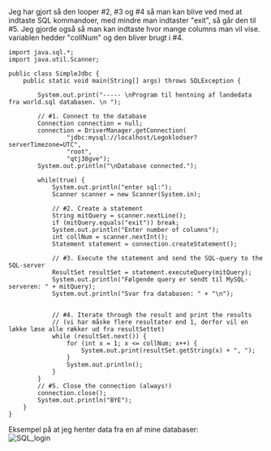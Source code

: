 Jeg har gjort så den looper #2, #3 og #4 så man kan blive ved med at indtaste SQL kommandoer, med mindre man indtaster "exit", så går den til #5. Jeg gjorde også så man kan indtaste hvor mange columns man vil vise. variablen hedder "collNum" og den bliver brugt i #4.
```
import java.sql.*;
import java.util.Scanner;

public class SimpleJdbc {
    public static void main(String[] args) throws SQLException {

        System.out.print("----- \nProgram til hentning af landedata fra world.sql databasen. \n ");

        // #1. Connect to the database
        Connection connection = null;
        connection = DriverManager.getConnection(
                "jdbc:mysql://localhost/Legoklodser?serverTimezone=UTC",
                "root",
                "qtj38gve");
        System.out.println("\nDatabase connected.");

        while(true) {
            System.out.println("enter sql:");
            Scanner scanner = new Scanner(System.in);

            // #2. Create a statement
            String mitQuery = scanner.nextLine();
            if (mitQuery.equals("exit")) break;
            System.out.println("Enter number of columns");
            int collNum = scanner.nextInt();
            Statement statement = connection.createStatement();

            // #3. Execute the statement and send the SQL-query to the SQL-server
            ResultSet resultSet = statement.executeQuery(mitQuery);
            System.out.println("Følgende query er sendt til MySQL-serveren: " + mitQuery);
            System.out.println("Svar fra databasen: " + "\n");


            // #4. Iterate through the result and print the results
            // (vi har måske flere resultater end 1, derfor vil en løkke læse alle rækker ud fra resultSettet)
            while (resultSet.next()) {
                for (int x = 1; x <= collNum; x++) {
                    System.out.print(resultSet.getString(x) + ", ");
                }
                System.out.println();
            }
        }
        // #5. Close the connection (always!)
        connection.close();
        System.out.println("BYE");
    }
}
```
Eksempel på at jeg henter data fra en af mine databaser: </br>
![SQL_login](https://user-images.githubusercontent.com/54975711/68075410-bdf7a500-fda7-11e9-8b81-245a51f78892.png)</br>
